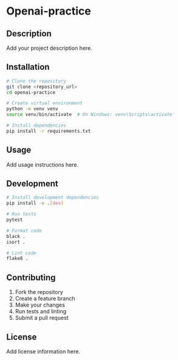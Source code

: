 # Openai-practice

## Description

Add your project description here.

## Installation

```bash
# Clone the repository
git clone <repository_url>
cd openai-practice

# Create virtual environment
python -m venv venv
source venv/bin/activate  # On Windows: venv\Scripts\activate

# Install dependencies
pip install -r requirements.txt
```

## Usage

Add usage instructions here.

## Development

```bash
# Install development dependencies
pip install -e .[dev]

# Run tests
pytest

# Format code
black .
isort .

# Lint code
flake8 .
```

## Contributing

1. Fork the repository
2. Create a feature branch
3. Make your changes
4. Run tests and linting
5. Submit a pull request

## License

Add license information here.
